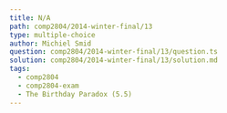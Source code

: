 ```yaml
---
title: N/A
path: comp2804/2014-winter-final/13
type: multiple-choice
author: Michiel Smid
question: comp2804/2014-winter-final/13/question.ts
solution: comp2804/2014-winter-final/13/solution.md
tags:
  - comp2804
  - comp2804-exam
  - The Birthday Paradox (5.5)
---
```

